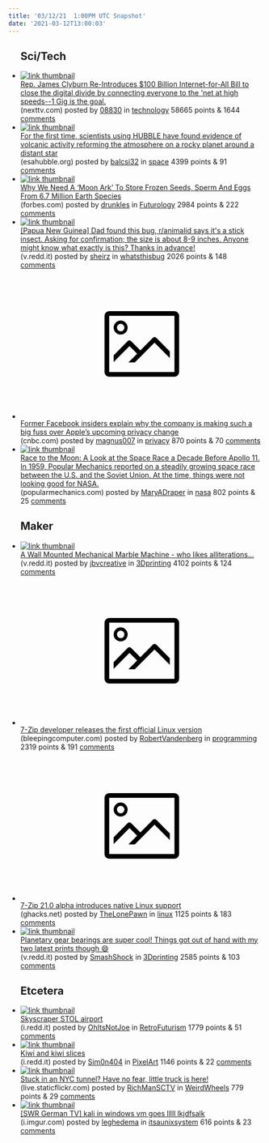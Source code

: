 ```yaml
---
title: '03/12/21  1:00PM UTC Snapshot'
date: '2021-03-12T13:00:03'
---
```

<ul>
<h2>Sci/Tech</h2>

<li><a href='https://www.nexttv.com/news/rep-james-clyburn-re-introduces-dollar100b-internet-for-all-bill'><img src='https://b.thumbs.redditmedia.com/SgucPu9ZFO3Rd7__5-Oag8BTPOCHbViXwqahC2VR4vg.jpg' alt='link thumbnail'></a><div><div class='linkTitle'><a href='https://www.nexttv.com/news/rep-james-clyburn-re-introduces-dollar100b-internet-for-all-bill'>Rep. James Clyburn Re-Introduces $100 Billion Internet-for-All Bill to close the digital divide by connecting everyone to the 'net at high speeds--1 Gig is the goal.</a></div>(nexttv.com) posted by <a href='https://www.reddit.com/user/08830'>08830</a> in <a href='https://www.reddit.com/r/technology'>technology</a> 58665 points & 1644 <a href='https://www.reddit.com/r/technology/comments/m332zp/rep_james_clyburn_reintroduces_100_billion/'>comments</a></div></li>

<li><a href='https://esahubble.org/news/heic2104/'><img src='https://b.thumbs.redditmedia.com/W8KeL5D9iSsgU2kvAG4oRa2lvyZ2fl33VHBlVBey-Xc.jpg' alt='link thumbnail'></a><div><div class='linkTitle'><a href='https://esahubble.org/news/heic2104/'>For the first time, scientists using HUBBLE have found evidence of volcanic activity reforming the atmosphere on a rocky planet around a distant star</a></div>(esahubble.org) posted by <a href='https://www.reddit.com/user/balcsi32'>balcsi32</a> in <a href='https://www.reddit.com/r/space'>space</a> 4399 points & 91 <a href='https://www.reddit.com/r/space/comments/m2rigt/for_the_first_time_scientists_using_hubble_have/'>comments</a></div></li>

<li><a href='https://www.forbes.com/sites/jamiecartereurope/2021/03/09/why-scientists-want-to-build-a-moon-ark-to-store-frozen-seed-sperm-and-eggs-from-67-million-earth-species/?sh=41b35c9e787d'><img src='https://b.thumbs.redditmedia.com/U2cg29F1rVSQ-m4mOTrq5rKO3_zj_Oz-JvCPVkdmdeI.jpg' alt='link thumbnail'></a><div><div class='linkTitle'><a href='https://www.forbes.com/sites/jamiecartereurope/2021/03/09/why-scientists-want-to-build-a-moon-ark-to-store-frozen-seed-sperm-and-eggs-from-67-million-earth-species/?sh=41b35c9e787d'>Why We Need A ‘Moon Ark’ To Store Frozen Seeds, Sperm And Eggs From 6.7 Million Earth Species</a></div>(forbes.com) posted by <a href='https://www.reddit.com/user/drunkles'>drunkles</a> in <a href='https://www.reddit.com/r/Futurology'>Futurology</a> 2984 points & 222 <a href='https://www.reddit.com/r/Futurology/comments/m38ewd/why_we_need_a_moon_ark_to_store_frozen_seeds/'>comments</a></div></li>

<li><a href='https://v.redd.it/v92hhf4pfem61'><img src='https://a.thumbs.redditmedia.com/suPj20PPCZgbXnHOEegoxaBlFYENurIM364yP4ytL-8.jpg' alt='link thumbnail'></a><div><div class='linkTitle'><a href='https://v.redd.it/v92hhf4pfem61'>[Papua New Guinea] Dad found this bug, r/animalid says it's a stick insect. Asking for confirmation; the size is about 8-9 inches. Anyone might know what exactly is this? Thanks in advance!</a></div>(v.redd.it) posted by <a href='https://www.reddit.com/user/sheirz'>sheirz</a> in <a href='https://www.reddit.com/r/whatsthisbug'>whatsthisbug</a> 2026 points & 148 <a href='https://www.reddit.com/r/whatsthisbug/comments/m2pto4/papua_new_guinea_dad_found_this_bug_ranimalid/'>comments</a></div></li>

<li><a href='https://www.cnbc.com/2021/03/11/why-facebook-is-so-upset-about-apple-idfa-change-insiders-spill.html'><svg version='1.1' viewBox='-34 -14 104 64' preserveAspectRatio='xMidYMid meet' xmlns='http://www.w3.org/2000/svg' xmlns:xlink='http://www.w3.org/1999/xlink'>
    <title>link thumbnail</title>
    <path d='M32,4H4A2,2,0,0,0,2,6V30a2,2,0,0,0,2,2H32a2,2,0,0,0,2-2V6A2,2,0,0,0,32,4ZM4,30V6H32V30Z'></path>
    <path d='M8.92,14a3,3,0,1,0-3-3A3,3,0,0,0,8.92,14Zm0-4.6A1.6,1.6,0,1,1,7.33,11,1.6,1.6,0,0,1,8.92,9.41Z'></path>
    <path d='M22.78,15.37l-5.4,5.4-4-4a1,1,0,0,0-1.41,0L5.92,22.9v2.83l6.79-6.79L16,22.18l-3.75,3.75H15l8.45-8.45L30,24V21.18l-5.81-5.81A1,1,0,0,0,22.78,15.37Z'></path>
    </svg></a><div><div class='linkTitle'><a href='https://www.cnbc.com/2021/03/11/why-facebook-is-so-upset-about-apple-idfa-change-insiders-spill.html'>Former Facebook insiders explain why the company is making such a big fuss over Apple’s upcoming privacy change</a></div>(cnbc.com) posted by <a href='https://www.reddit.com/user/magnus007'>magnus007</a> in <a href='https://www.reddit.com/r/privacy'>privacy</a> 870 points & 70 <a href='https://www.reddit.com/r/privacy/comments/m33j8s/former_facebook_insiders_explain_why_the_company/'>comments</a></div></li>

<li><a href='https://www.popularmechanics.com/space/moon-mars/a35589776/space-race-history/'><img src='https://b.thumbs.redditmedia.com/6JxabmTQnmn-Xf-jnDL1co46fayw9jg-yKIrN5cbJZY.jpg' alt='link thumbnail'></a><div><div class='linkTitle'><a href='https://www.popularmechanics.com/space/moon-mars/a35589776/space-race-history/'>Race to the Moon: A Look at the Space Race a Decade Before Apollo 11. In 1959, Popular Mechanics reported on a steadily growing space race between the U.S. and the Soviet Union. At the time, things were not looking good for NASA.</a></div>(popularmechanics.com) posted by <a href='https://www.reddit.com/user/MaryADraper'>MaryADraper</a> in <a href='https://www.reddit.com/r/nasa'>nasa</a> 802 points & 25 <a href='https://www.reddit.com/r/nasa/comments/m2s69k/race_to_the_moon_a_look_at_the_space_race_a/'>comments</a></div></li>

<h2>Maker</h2>

<li><a href='https://v.redd.it/svut9uh8ugm61'><img src='https://b.thumbs.redditmedia.com/vS17rMMmpnarnCeQB9VUQJIGqBKTtccZk4Vk62H-EbE.jpg' alt='link thumbnail'></a><div><div class='linkTitle'><a href='https://v.redd.it/svut9uh8ugm61'>A Wall Mounted Mechanical Marble Machine - who likes alliterations...</a></div>(v.redd.it) posted by <a href='https://www.reddit.com/user/jbvcreative'>jbvcreative</a> in <a href='https://www.reddit.com/r/3Dprinting'>3Dprinting</a> 4102 points & 124 <a href='https://www.reddit.com/r/3Dprinting/comments/m3129p/a_wall_mounted_mechanical_marble_machine_who/'>comments</a></div></li>

<li><a href='https://www.bleepingcomputer.com/news/software/7-zip-developer-releases-the-first-official-linux-version/'><svg version='1.1' viewBox='-34 -14 104 64' preserveAspectRatio='xMidYMid meet' xmlns='http://www.w3.org/2000/svg' xmlns:xlink='http://www.w3.org/1999/xlink'>
    <title>link thumbnail</title>
    <path d='M32,4H4A2,2,0,0,0,2,6V30a2,2,0,0,0,2,2H32a2,2,0,0,0,2-2V6A2,2,0,0,0,32,4ZM4,30V6H32V30Z'></path>
    <path d='M8.92,14a3,3,0,1,0-3-3A3,3,0,0,0,8.92,14Zm0-4.6A1.6,1.6,0,1,1,7.33,11,1.6,1.6,0,0,1,8.92,9.41Z'></path>
    <path d='M22.78,15.37l-5.4,5.4-4-4a1,1,0,0,0-1.41,0L5.92,22.9v2.83l6.79-6.79L16,22.18l-3.75,3.75H15l8.45-8.45L30,24V21.18l-5.81-5.81A1,1,0,0,0,22.78,15.37Z'></path>
    </svg></a><div><div class='linkTitle'><a href='https://www.bleepingcomputer.com/news/software/7-zip-developer-releases-the-first-official-linux-version/'>7-Zip developer releases the first official Linux version</a></div>(bleepingcomputer.com) posted by <a href='https://www.reddit.com/user/RobertVandenberg'>RobertVandenberg</a> in <a href='https://www.reddit.com/r/programming'>programming</a> 2319 points & 191 <a href='https://www.reddit.com/r/programming/comments/m37lt7/7zip_developer_releases_the_first_official_linux/'>comments</a></div></li>

<li><a href='https://www.ghacks.net/2021/03/11/7-zip-21-0-alpha-introduces-native-linux-support/'><svg version='1.1' viewBox='-34 -14 104 64' preserveAspectRatio='xMidYMid meet' xmlns='http://www.w3.org/2000/svg' xmlns:xlink='http://www.w3.org/1999/xlink'>
    <title>link thumbnail</title>
    <path d='M32,4H4A2,2,0,0,0,2,6V30a2,2,0,0,0,2,2H32a2,2,0,0,0,2-2V6A2,2,0,0,0,32,4ZM4,30V6H32V30Z'></path>
    <path d='M8.92,14a3,3,0,1,0-3-3A3,3,0,0,0,8.92,14Zm0-4.6A1.6,1.6,0,1,1,7.33,11,1.6,1.6,0,0,1,8.92,9.41Z'></path>
    <path d='M22.78,15.37l-5.4,5.4-4-4a1,1,0,0,0-1.41,0L5.92,22.9v2.83l6.79-6.79L16,22.18l-3.75,3.75H15l8.45-8.45L30,24V21.18l-5.81-5.81A1,1,0,0,0,22.78,15.37Z'></path>
    </svg></a><div><div class='linkTitle'><a href='https://www.ghacks.net/2021/03/11/7-zip-21-0-alpha-introduces-native-linux-support/'>7-Zip 21.0 alpha introduces native Linux support</a></div>(ghacks.net) posted by <a href='https://www.reddit.com/user/TheLonePawn'>TheLonePawn</a> in <a href='https://www.reddit.com/r/linux'>linux</a> 1125 points & 183 <a href='https://www.reddit.com/r/linux/comments/m2w42d/7zip_210_alpha_introduces_native_linux_support/'>comments</a></div></li>

<li><a href='https://v.redd.it/9eblzzsfpem61'><img src='https://b.thumbs.redditmedia.com/8uEFhAtNLSZvekH6BOKoyGJR0OJ4NS06Q367wpEzdpw.jpg' alt='link thumbnail'></a><div><div class='linkTitle'><a href='https://v.redd.it/9eblzzsfpem61'>Planetary gear bearings are super cool! Things got out of hand with my two latest prints though 😄</a></div>(v.redd.it) posted by <a href='https://www.reddit.com/user/SmashShock'>SmashShock</a> in <a href='https://www.reddit.com/r/3Dprinting'>3Dprinting</a> 2585 points & 103 <a href='https://www.reddit.com/r/3Dprinting/comments/m2qyey/planetary_gear_bearings_are_super_cool_things_got/'>comments</a></div></li>

<h2>Etcetera</h2>

<li><a href='https://i.redd.it/rz8t6lttjfm61.jpg'><img src='https://b.thumbs.redditmedia.com/zvwOFHMJKYZ_LY5HyHJeGj1fhhb87VXU4lK6fbFve3o.jpg' alt='link thumbnail'></a><div><div class='linkTitle'><a href='https://i.redd.it/rz8t6lttjfm61.jpg'>Skyscraper STOL airport</a></div>(i.redd.it) posted by <a href='https://www.reddit.com/user/OhItsNotJoe'>OhItsNotJoe</a> in <a href='https://www.reddit.com/r/RetroFuturism'>RetroFuturism</a> 1779 points & 51 <a href='https://www.reddit.com/r/RetroFuturism/comments/m2uxjd/skyscraper_stol_airport/'>comments</a></div></li>

<li><a href='https://i.redd.it/ct8cvttqdjm61.png'><img src='https://b.thumbs.redditmedia.com/b93moHeApFFNuyAqJy2FHLWDgSKwNhQxRdi0PT-FriU.jpg' alt='link thumbnail'></a><div><div class='linkTitle'><a href='https://i.redd.it/ct8cvttqdjm61.png'>Kiwi and kiwi slices</a></div>(i.redd.it) posted by <a href='https://www.reddit.com/user/Sim0n404'>Sim0n404</a> in <a href='https://www.reddit.com/r/PixelArt'>PixelArt</a> 1146 points & 22 <a href='https://www.reddit.com/r/PixelArt/comments/m3b5a5/kiwi_and_kiwi_slices/'>comments</a></div></li>

<li><a href='https://live.staticflickr.com/7021/6812344405_50875da566_b.jpg'><img src='https://b.thumbs.redditmedia.com/fJrZyIfW8GSB1Z0OjxO4jCoIz4SJ6tB0mwEpQ7u2xDk.jpg' alt='link thumbnail'></a><div><div class='linkTitle'><a href='https://live.staticflickr.com/7021/6812344405_50875da566_b.jpg'>Stuck in an NYC tunnel? Have no fear, little truck is here!</a></div>(live.staticflickr.com) posted by <a href='https://www.reddit.com/user/RichManSCTV'>RichManSCTV</a> in <a href='https://www.reddit.com/r/WeirdWheels'>WeirdWheels</a> 779 points & 29 <a href='https://www.reddit.com/r/WeirdWheels/comments/m397re/stuck_in_an_nyc_tunnel_have_no_fear_little_truck/'>comments</a></div></li>

<li><a href='https://i.imgur.com/wlSV7dd.jpg'><img src='https://b.thumbs.redditmedia.com/KSPUwFj1qONMKKIgcIsfeT8uuo7jy-XhlZLnojjVyps.jpg' alt='link thumbnail'></a><div><div class='linkTitle'><a href='https://i.imgur.com/wlSV7dd.jpg'>[SWR German TV] kali in windows vm goes lllll lkjdfsalk</a></div>(i.imgur.com) posted by <a href='https://www.reddit.com/user/leghedema'>leghedema</a> in <a href='https://www.reddit.com/r/itsaunixsystem'>itsaunixsystem</a> 616 points & 23 <a href='https://www.reddit.com/r/itsaunixsystem/comments/m2ye6y/swr_german_tv_kali_in_windows_vm_goes_lllll/'>comments</a></div></li>

</ul>
